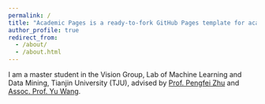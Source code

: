 ```yaml
---
permalink: /
title: "Academic Pages is a ready-to-fork GitHub Pages template for academic personal websites"
author_profile: true
redirect_from: 
  - /about/
  - /about.html
---
```

I am a master student in the Vision Group, Lab of Machine Learning and Data Mining, Tianjin University (TJU), advised by [Prof. Pengfei Zhu](https://aiskyeye.com/) and [Assoc. Prof. Yu Wang](https://wangyutju.github.io/). 